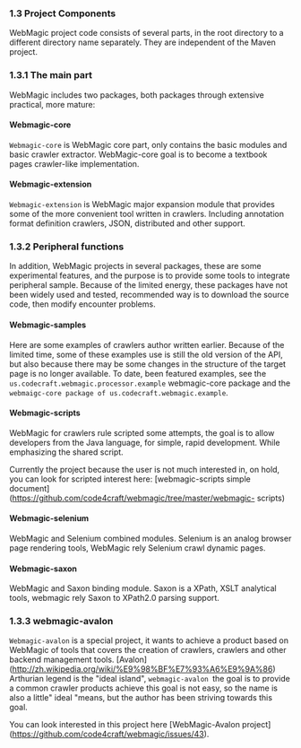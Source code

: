 ### 1.3 Project Components

WebMagic project code consists of several parts, in the root directory to a different directory name separately. They are independent of the Maven project.

### 1.3.1 The main part

WebMagic includes two packages, both packages through extensive practical, more mature:

#### Webmagic-core

`Webmagic-core` is WebMagic core part, only contains the basic modules and basic crawler extractor. WebMagic-core goal is to become a textbook pages crawler-like implementation.

#### Webmagic-extension

`Webmagic-extension` is WebMagic major expansion module that provides some of the more convenient tool written in crawlers. Including annotation format definition crawlers, JSON, distributed and other support.

### 1.3.2 Peripheral functions 

In addition, WebMagic projects in several packages, these are some experimental features, and the purpose is to provide some tools to integrate peripheral sample. Because of the limited energy, these packages have not been widely used and tested, recommended way is to download the source code, then modify encounter problems.

#### Webmagic-samples

Here are some examples of crawlers author written earlier. Because of the limited time, some of these examples use is still the old version of the API, but also because there may be some changes in the structure of the target page is no longer available. To date, been featured examples, see the `us.codecraft.webmagic.processor.example` webmagic-core package and the `webmaigc-core package of us.codecraft.webmagic.example`.

#### Webmagic-scripts

WebMagic for crawlers rule scripted some attempts, the goal is to allow developers from the Java language, for simple, rapid development. While emphasizing the shared script.

Currently the project because the user is not much interested in, on hold, you can look for scripted interest here: [webmagic-scripts simple document] (https://github.com/code4craft/webmagic/tree/master/webmagic- scripts)

#### Webmagic-selenium

WebMagic and Selenium combined modules. Selenium is an analog browser page rendering tools, WebMagic rely Selenium crawl dynamic pages.

#### Webmagic-saxon

WebMagic and Saxon binding module. Saxon is a XPath, XSLT analytical tools, webmagic rely Saxon to XPath2.0 parsing support.

### 1.3.3 webmagic-avalon

`Webmagic-avalon` is a special project, it wants to achieve a product based on WebMagic of tools that covers the creation of crawlers, crawlers and other backend management tools. [Avalon] (http://zh.wikipedia.org/wiki/%E9%98%BF%E7%93%A6%E9%9A%86) Arthurian legend is the "ideal island", `webmagic-avalon `the goal is to provide a common crawler products achieve this goal is not easy, so the name is also a little" ideal "means, but the author has been striving towards this goal.

You can look interested in this project here [WebMagic-Avalon project] (https://github.com/code4craft/webmagic/issues/43).
